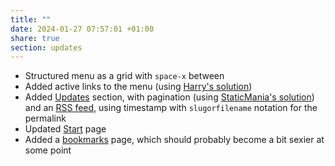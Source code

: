 ```yaml
---
title: ""
date: 2024-01-27 07:57:01 +01:00
share: true
section: updates
---
```


- Structured menu as a grid with `space-x` between
- Added active links to the menu (using [Harry's solution](https://github.com/harrycresswell/harry/blob/89858c98ae5a14a7abd7123b0bcd136ccdf06cd6/themes/hc-starter/layouts/_default/baseof.html#L19))
- Added [Updates](/updates) section, with pagination (using [StaticMania's solution](https://staticmania.com/blog/hugo-pagination)) and an [RSS feed](https://www.zinzy.website/updates/index.xml), using timestamp with `slugorfilename` notation for the permalink
- Updated [Start](/) page
- Added a [bookmarks](/bookmarks) page, which should probably become a bit sexier at some point
